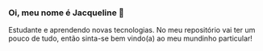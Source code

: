 ### Oi, meu nome é Jacqueline 👋

Estudante e aprendendo novas tecnologias.
No meu repositório vai ter um pouco de tudo, 
então sinta-se bem vindo(a) ao meu mundinho particular!



<!--
**jacquemota/jacquemota** is a ✨ _special_ ✨ repository because its `README.md` (this file) appears on your GitHub profile.

Here are some ideas to get you started:

- 🔭 I’m currently working on ...
- 🌱 I’m currently learning ...
- 👯 I’m looking to collaborate on ...
- 🤔 I’m looking for help with ...
- 💬 Ask me about ...
- 📫 How to reach me: ...
- 😄 Pronouns: ...
- ⚡ Fun fact: ...
-->
